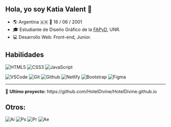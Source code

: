 ## Hola, yo soy Katia Valent 👋
<!--[![Linkedin](https://img.shields.io/badge/-katmval-blue?style=flat-square&logo=Linkedin&logoColor=white&labelColor=0073B2&color=0073B2&link=https://www.linkedin.com/in/katmval/)](https://www.linkedin.com/in/katmval/)
[![Gmail](https://img.shields.io/badge/-valentk17@gmail.com-c14438?style=flat-square&logo=Gmail&logoColor=white&color=D14033&link=mailto:valentk17@gmail.com)](mailto:valentk17@gmail.com)
[![Behance](https://img.shields.io/badge/-katiavalent-%23181717?style=flat-square&logo=behance&logoColor=white&labelColor=1F6EFF&color=1F6EFF)](https://www.behance.net/katiavalent)
[![Instagram](https://img.shields.io/badge/-@kat___val-F44747?style=flat-square&labelColor=7F48C9&logo=instagram&logoColor=white&labelColor=D23693&color=D23693&link=https://www.instagram.com/kat___val)](https://www.instagram.com/kat___val) -->

<ul>
  <li>🌎 Argentina 🇦🇷 🌱 16 / 06 / 2001</li>
  <li>🎓 Estudiante de Diseño Gráfico de la <a href="https://fapyd.unr.edu.ar/">FAPyD</a>, UNR.</li>
  <li>💻 Desarrollo Web: Front-end, Junior.</li>
</ul>

## Habilidades
![HTML5](https://img.shields.io/badge/-HTML5-%23E44D27?style=flat-square&logo=html5&logoColor=fff)
![CSS3](https://img.shields.io/badge/-CSS3-%231572B6?style=flat-square&logo=css3&logoColor=fff)
![JavaScript](https://img.shields.io/badge/-JavaScript-%23F7DF1C?style=flat-square&logo=javascript&logoColor=000&color=F7DF1E)

![VSCode](https://img.shields.io/badge/-VSCode-%23007ACC?style=flat-square&logo=visual-studio-code&logoColor=fff)
![Git](https://img.shields.io/badge/-Git-%23F05032?style=flat-square&logo=git&logoColor=fff)
![Github](https://img.shields.io/badge/-GitHub-%23F05032?style=flat-square&logo=github&logoColor=fff&color=22262A)
![Netlify](https://img.shields.io/badge/-Netlify-%2300C7B7?style=flat-square&logo=netlify&logoColor=fff&color=00C7B7)
![Bootstrap](https://img.shields.io/badge/-Bootstrap-%2300C7B7?style=flat-square&logo=bootstrap&logoColor=fff&color=7411F6)
![Figma](https://img.shields.io/badge/-Figma-%2300C7B7?style=flat-square&logo=figma&logoColor=fff&color=F24E1E)
<!-- ![React.js](https://img.shields.io/badge/-React.js-%23282C34?style=flat-square&logo=react&logoColor=fff&labelColor=%231399C4&color=%231399C4) -->

<hr>
<p>🚀 <b>Ultimo proyecto:</b> https://github.com/HotelDivine/HotelDivine.github.io</p>

## Otros:
![Ai](https://img.shields.io/badge/-Illustrator_🌟-%2300C7B7?style=flat-square&logo=adobeillustrator&logoColor=FF9A00&color=252525)
![Ps](https://img.shields.io/badge/-Photoshop-%2300C7B7?style=flat-square&logo=adobephotoshop&logoColor=31A8FF&color=252525)
![Pr](https://img.shields.io/badge/-Premiere_Pro-%2300C7B7?style=flat-square&logo=adobepremierepro&logoColor=9999FF&color=252525)
![Ae](https://img.shields.io/badge/-After_Effects-%2300C7B7?style=flat-square&logo=adobeaftereffects&logoColor=9999FF&color=252525)
<!-- ![Id](https://img.shields.io/badge/-In_Design-%2300C7B7?style=flat-square&logo=adobeindesign&logoColor=FF3366&color=252525) -->

<!--
- 🔭 I’m currently working on ...
- 🌱 I’m currently learning ...
- 👯 I’m looking to collaborate on ...
- 🤔 I’m looking for help with ...
- 💬 Ask me about ...
- 📫 How to reach me: ...
- 😄 Pronouns: ...
- ⚡ Fun fact: ...
-->
